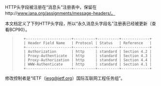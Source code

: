 HTTP头字段被注册在“消息头”注册表中，保留在http://www.iana.org/assignments/message-headers/。

本文档定义了下列HTTP头字段，所以“永久消息头字段名”注册表已经被更新（查看BCP90）。

> ```
>    +---------------------+----------+----------+-------------+
>    | Header Field Name   | Protocol | Status   | Reference   |
>    +---------------------+----------+----------+-------------+
>    | Authorization       | http     | standard | Section 4.2 |
>    | Proxy-Authenticate  | http     | standard | Section 4.3 |
>    | Proxy-Authorization | http     | standard | Section 4.4 |
>    | WWW-Authenticate    | http     | standard | Section 4.1 |
>    +---------------------+----------+----------+-------------+
> ```

修改控制者是“IETF（iesg@ietf.org）国际互联网工程任务组”。